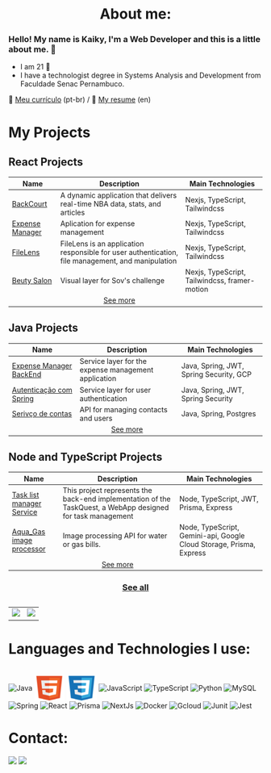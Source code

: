 # <h1 align="center">About me:</h1>


### Hello! My name is Kaiky, I'm a Web Developer and this is a little about me. 👋

- I am 21 🙂
- I have a technologist degree in Systems Analysis and Development from Faculdade Senac Pernambuco.

🔗 [Meu currículo](https://github.com/user-attachments/files/17545641/Kaiky_Tupinamba-desenvolvedor_de_softwate.pdf) (pt-br) / 🔗 [My resume](https://github.com/user-attachments/files/17634915/Kaiky_Tupinamba_software_developer.pdf) (en)



# My Projects

## React Projects

| Name                                                                | Description                               | Main Technologies               |
|---------------------------------------------------------------------|-----------------------------------------|--------------------------------------|
| [BackCourt](https://github.com/kaikyMoura/BackCourt)  | A dynamic application that delivers real-time NBA data, stats, and articles  | Nexjs, TypeScript, Tailwindcss |
| [Expense Manager](https://github.com/kaikyMoura/expense-manager)  | Aplication for expense management  | Nexjs, TypeScript, Tailwindcss |
| [FileLens](https://github.com/kaikyMoura/FileLens_FrontEnd)  | FileLens is an application  responsible for user authentication, file management, and manipulation | Nexjs, TypeScript, Tailwindcss |
| [Beuty Salon](https://github.com/kaikyMoura/frontEnd-beutysalon)  | Visual layer for Sov's challenge | Nexjs, TypeScript, Tailwindcss, framer-motion |
|                                                  | <div align="center"> <a href="https://github.com/kaikyMoura?tab=repositories&q=&type=&language=java&sort=">See more</a> </div> |               |


## Java Projects

| Name                                                                | Description                               | Main Technologies               |
|---------------------------------------------------------------------|-----------------------------------------|--------------------------------------|
| [Expense Manager BackEnd](https://github.com/kaikyMoura/backEnd-ExpenseManager)  | Service layer for the expense management application  | Java, Spring, JWT, Spring Security, GCP |
| [Autenticação com Spring](https://github.com/kaikyMoura/autenticacao---spring-Security) | Service layer for user authentication | Java, Spring, JWT, Spring Security |
| [Serivço de contas](https://github.com/kaikyMoura/spring-account-service)| API for managing contacts and users | Java, Spring, Postgres |
|                                                  | <div align="center"> <a href="https://github.com/kaikyMoura?tab=repositories&q=&type=&language=java&sort=">See more</a> </div> |               |


## Node and TypeScript Projects

| Name                                                                | Description                               | Main Technologies               |
|---------------------------------------------------------------------|-----------------------------------------|--------------------------------------|
| [Task list manager Service](https://github.com/kaikyMoura/taskList_manager_service)  | This project represents the back-end implementation of the TaskQuest, a WebApp designed for task management  | Node, TypeScript, JWT, Prisma, Express |
| [Aqua_Gas image processor](https://github.com/kaikyMoura/aqua_gas_image_processor) | Image processing API for water or gas bills. |  Node, TypeScript, Gemini-api, Google Cloud Storage, Prisma, Express |
|                                                  | <div align="center"> <a href="https://github.com/kaikyMoura?tab=repositories&q=&type=&language=typescript&sort=">See more</a> </div> |               |

 ### <div align="center"> <a href="https://github.com/kaikyMoura?tab=repositories">See all</a> </div>

##




<table>
  <tr>
    <td>
      <a href="https://github.com/KaikyMoura">
        <img height="180em" src="https://github-readme-stats.vercel.app/api?username=KaikyMoura&show_icons=true&theme=dracula"/>
      </a>
    </td>
    <td>
      <a href="https://github.com/KaikyMoura">
        <img height="180em" src="https://github-readme-stats.vercel.app/api/top-langs/?username=KaikyMoura&layout=compact&langs_count=7&theme=dracula"/>
      </a>
    </td>
  </tr>
</table>



# Languages and Technologies I use:

<div dir="auto">
  <br>
    <img align="center" alt="Java" height="50" width="60" src="https://cdn.jsdelivr.net/gh/devicons/devicon/icons/java/java-plain.svg" style="max-width: 100%;">
     <img align="center" alt="HTML" height="50" width="60" src="https://raw.githubusercontent.com/devicons/devicon/master/icons/html5/html5-original.svg" style="max-width: 100%;">
    <img align="center" alt="CSS" height="50" width="60" src="https://raw.githubusercontent.com/devicons/devicon/master/icons/css3/css3-original.svg" style="max-width: 100%;">
    <img align="center" alt="JavaScript" height="50" width="60" src="https://cdn.jsdelivr.net/gh/devicons/devicon/icons/javascript/javascript-original.svg" style="max-width: 100%;">
    <img align="center" alt="TypeScript" height="50" width="60" src="https://cdn.jsdelivr.net/gh/devicons/devicon/icons/typescript/typescript-original.svg" style="max-width: 100%;">   
    <img align="center" alt="Python" height="50" width="60" src="https://cdn.jsdelivr.net/gh/devicons/devicon/icons/python/python-original.svg" style="max-width: 100%;">
    <img align="center" alt="MySQL" height="50" width="60" src="https://cdn.jsdelivr.net/gh/devicons/devicon/icons/mysql/mysql-original.svg" style="max-width: 100%;">
    <img align="center" alt="Spring" height="50" width="60" src="https://cdn.jsdelivr.net/gh/devicons/devicon/icons/spring/spring-original.svg" style="max-width: 100%;">
    <img align="center" alt="React" height="50" width="60" src="https://cdn.jsdelivr.net/gh/devicons/devicon/icons/react/react-original.svg" style="max-width: 100%;">
    <img align="center" alt="Prisma" height="50" width="60" src="https://cdn.jsdelivr.net/gh/devicons/devicon@latest/icons/prisma/prisma-original-wordmark.svg" style="max-width: 100%;"/>
    <img align="center" alt="NextJs" height="50" width="60" src="https://cdn.jsdelivr.net/gh/devicons/devicon@latest/icons/nextjs/nextjs-original.svg" style="max-width: 100%;" >
    <img align="center" alt="Docker" height="50" width="60" src="https://cdn.jsdelivr.net/gh/devicons/devicon@latest/icons/docker/docker-plain-wordmark.svg" style="max-width: 100%;"/>
<img align="center" alt="Gcloud" height="50" width="60" src="https://cdn.jsdelivr.net/gh/devicons/devicon@latest/icons/googlecloud/googlecloud-original.svg"  style="max-width: 100%;" />
<img align="center" alt="Junit" height="50" width="60" src="https://cdn.jsdelivr.net/gh/devicons/devicon@latest/icons/junit/junit-original-wordmark.svg"  style="max-width: 100%;" />
<img align="center" alt="Jest" height="50" width="60" src="https://cdn.jsdelivr.net/gh/devicons/devicon@latest/icons/jest/jest-plain.svg" style="max-width: 100%;"/> 
                                       
</div>



# Contact:
<div>
<a href = "mailto:kaikymoura972@gmail.com"><img src="https://img.shields.io/badge/-Gmail-%23333?style=for-the-badge&logo=gmail&logoColor=red" target="_blank"></a>
<a href="https://www.linkedin.com/in/kaiky-de-moura-tupinamba" target="_blank"><img src="https://img.shields.io/badge/-LinkedIn-%230077B5?style=for-the-badge&logo=linkedin&logoColor=white" target="_blank"></a>


</div>
